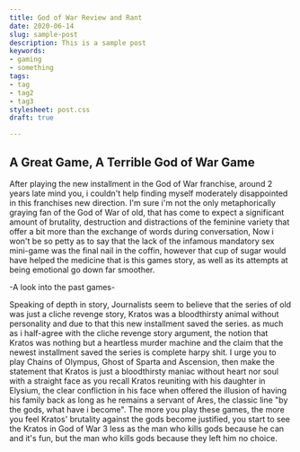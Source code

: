 ```yaml
---
title: God of War Review and Rant
date: 2020-06-14
slug: sample-post
description: This is a sample post
keywords:
- gaming
- something
tags:
- tag
- tag2
- tag3
stylesheet: post.css
draft: true

---
```

## A Great Game, A Terrible God of War Game

After playing the new installment in the God of War franchise, around 2 years late mind you, i couldn't help finding myself moderately disappointed in this franchises new direction. I'm sure i'm not the only metaphorically graying fan of the God of War of old, that has come to expect a significant amount of brutality, destruction and distractions of the feminine variety that offer a bit more than the exchange of words during conversation, Now i won't be so petty as to say that the lack of the infamous mandatory sex mini-game was the final nail in the coffin, however that cup of sugar would have helped the medicine that is this games story, as well as its attempts at being emotional go down far smoother.

\-A look into the past games-

Speaking of depth in story, Journalists seem to believe that the series of old was just a cliche revenge story, Kratos was a bloodthirsty animal without personality and due to that this new installment saved the series. as much as i half-agree with the cliche revenge story argument, the notion that Kratos was nothing but a heartless murder machine and the claim that the newest installment saved the series is complete harpy shit. I urge you to play Chains of Olympus, Ghost of Sparta and Ascension, then make the statement that Kratos is just a bloodthirsty maniac without heart nor soul with a straight face as you recall Kratos reuniting with his daughter in Elysium, the clear confliction in his face when offered the illusion of having his family back as long as he remains a servant of Ares, the classic line "by the gods, what have i become". The more you play these games, the more you feel Kratos' brutality against the gods become justified, you start to see the Kratos in God of War 3 less as the man who kills gods because he can and it's fun, but the man who kills gods because they left him no choice. 